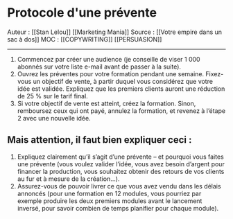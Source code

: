 # Protocole d'une prévente
Auteur : [[Stan Lelou]] [[Marketing Mania]] 
Source : [[Votre empire dans un sac à dos]] 
MOC : [[COPYWRITING]] [[PERSUASION]]
***

1. Commencez par créer une audience (je conseille de viser 1 000 abonnés sur votre liste e-mail avant de passer à la suite).
2. Ouvrez les préventes pour votre formation pendant une semaine. Fixez-vous un objectif de vente, à partir duquel vous considérez que votre idée est validée. Expliquez que les premiers clients auront une réduction de 25 % sur le tarif final.
3. Si votre objectif de vente est atteint, créez la formation. Sinon, remboursez ceux qui ont payé, annulez la formation, et revenez à l’étape 2 avec une nouvelle idée.

## Mais attention, il faut bien expliquer ceci :
1. Expliquez clairement qu’il s’agit d’une prévente – et pourquoi vous faites une prévente (vous voulez valider l’idée, vous avez besoin d’argent pour financer la production, vous souhaitez obtenir des retours de vos clients au fur et à mesure de la création…).
2. Assurez-vous de pouvoir livrer ce que vous avez vendu dans les délais annoncés (pour une formation en 12 modules, vous pourriez par exemple produire les deux premiers modules avant le lancement inversé, pour savoir combien de temps planifier pour chaque module).
